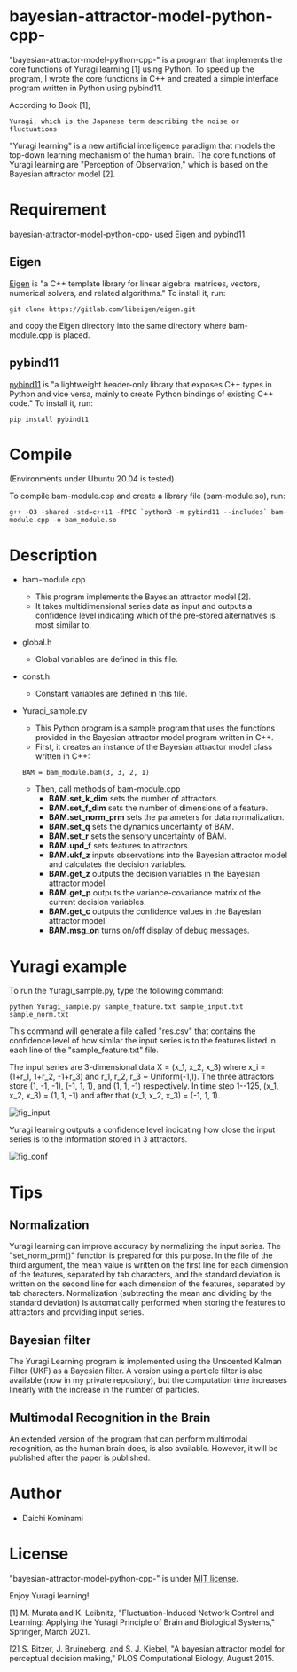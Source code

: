 # bayesian-attractor-model-python-cpp-

"bayesian-attractor-model-python-cpp-" is a program that implements the core functions of Yuragi learning [1] using Python. To speed up the program, I wrote the core functions in C++ and created a simple interface program written in Python using pybind11.

According to Book [1],
```
Yuragi, which is the Japanese term describing the noise or fluctuations
```

"Yuragi learning" is a new artificial intelligence paradigm that models the top-down learning mechanism of the human brain. The core functions of Yuragi learning are "Perception of Observation," which is based on the Bayesian attractor model [2].

# Requirement
bayesian-attractor-model-python-cpp- used [Eigen](https://eigen.tuxfamily.org/index.php?title=Main_Page) and [pybind11](https://github.com/pybind/pybind11).

## Eigen
[Eigen](https://eigen.tuxfamily.org/index.php?title=Main_Page) is "a C++ template library for linear algebra: matrices, vectors, numerical solvers, and related algorithms." To install it, run:
```
git clone https://gitlab.com/libeigen/eigen.git
```
and copy the Eigen directory into the same directory where bam-module.cpp is placed.

## pybind11
[pybind11](https://github.com/pybind/pybind11) is "a lightweight header-only library that exposes C++ types in Python and vice versa, mainly to create Python bindings of existing C++ code." To install it, run:
```pip
pip install pybind11
```

# Compile
(Environments under Ubuntu 20.04 is tested)

To compile bam-module.cpp and create a library file (bam-module.so), run:
```
g++ -O3 -shared -std=c++11 -fPIC `python3 -m pybind11 --includes` bam-module.cpp -o bam_module.so
```

# Description
- bam-module.cpp
  - This program implements the Bayesian attractor model [2].
  - It takes multidimensional series data as input and outputs a confidence level indicating which of the pre-stored alternatives is most similar to.

- global.h
  - Global variables are defined in this file.

- const.h
  - Constant variables are defined in this file.

- Yuragi_sample.py
  - This Python program is a sample program that uses the functions provided in the Bayesian attractor model program written in C++. 
  - First, it creates an instance of the Bayesian attractor model class written in C++:

  ```
  BAM = bam_module.bam(3, 3, 2, 1)
  ```
  - Then, call methods of bam-module.cpp
    - **BAM.set_k_dim** sets the number of attractors.
    - **BAM.set_f_dim** sets the number of dimensions of a feature.
    - **BAM.set_norm_prm** sets the parameters for data normalization.
    - **BAM.set_q** sets the dynamics uncertainty of BAM.
    - **BAM.set_r** sets the sensory uncertainty of BAM.
    - **BAM.upd_f** sets features to attractors.
    - **BAM.ukf_z** inputs observations into the Bayesian attractor model and calculates the decision variables.
    - **BAM.get_z** outputs the decision variables in the Bayesian attractor model.
    - **BAM.get_p** outputs the variance-covariance matrix of the current decision variables.
    - **BAM.get_c** outputs the confidence values in the Bayesian attractor model.
    - **BAM.msg_on** turns on/off display of debug messages.

# Yuragi example
To run the Yuragi_sample.py, type the following command:

```
python Yuragi_sample.py sample_feature.txt sample_input.txt sample_norm.txt
```
This command will generate a file called "res.csv" that contains the confidence level of how similar the input series is to the features listed in each line of the "sample_feature.txt" file.

The input series are 3-dimensional data X = (x_1, x_2, x_3) where x_i = (1+r_1, 1+r_2, -1+r_3) and r_1, r_2, r_3 ~ Uniform(-1,1). The three attractors store (1, -1, -1), (-1, 1, 1), and (1, 1, -1) respectively. In time step 1--125, (x_1, x_2, x_3) = (1, 1, -1) and after that (x_1, x_2, x_3) = (-1, 1, 1).

![fig_input](https://user-images.githubusercontent.com/47323363/216059213-b15dc4c2-1c50-43f5-899c-5c22d0dc02aa.png)

Yuragi learning outputs a confidence level indicating how close the input series is to the information stored in 3 attractors.

![fig_conf](https://user-images.githubusercontent.com/47323363/216059204-7c22a371-1fb9-455a-9180-300e12ffa886.png)

# Tips
## Normalization
Yuragi learning can improve accuracy by normalizing the input series. The "set_norm_prm()" function is prepared for this purpose. In the file of the third argument, the mean value is written on the first line for each dimension of the features, separated by tab characters, and the standard deviation is written on the second line for each dimension of the features, separated by tab characters. Normalization (subtracting the mean and dividing by the standard deviation) is automatically performed when storing the features to attractors and providing input series.

## Bayesian filter
The Yuragi Learning program is implemented using the Unscented Kalman Filter (UKF) as a Bayesian filter. A version using a particle filter is also available (now in my private repository), but the computation time increases linearly with the increase in the number of particles.

## Multimodal Recognition in the Brain
An extended version of the program that can perform multimodal recognition, as the human brain does, is also available. However, it will be published after the paper is published.

# Author

* Daichi Kominami

# License

"bayesian-attractor-model-python-cpp-" is under [MIT license](https://en.wikipedia.org/wiki/MIT_License).

Enjoy Yuragi learning!


[1]  M. Murata and K. Leibnitz, "Fluctuation-Induced Network Control and Learning: Applying the Yuragi Principle of Brain and Biological Systems," Springer, March 2021.

[2]  S. Bitzer, J. Bruineberg, and S. J. Kiebel, "A bayesian attractor model for perceptual decision making," PLOS Computational Biology, August 2015.

